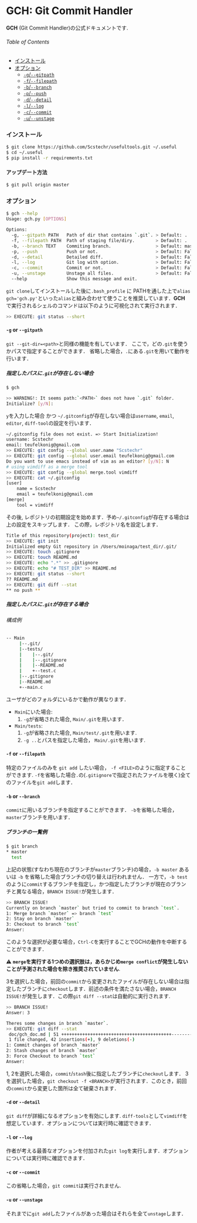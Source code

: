 # GCH: Git Commit Handler
__GCH__ (Git Commit Handler)の公式ドキュメントです.
###### Table of Contents

- [インストール](https://github.com/Scstechr/usefultools/blob/master/doc/gch_doc.md#インストール)
- [オプション](https://github.com/Scstechr/usefultools/blob/master/doc/gch_doc.md#オプション)
  - [`-g`/`--gitpath`](https://github.com/Scstechr/usefultools/blob/master/doc/gch_doc.md#-g-or---gitpath)
  - [`-f`/`--filepath`](https://github.com/Scstechr/usefultools/blob/master/doc/gch_doc.md#-f-or---filepath)
  - [`-b`/`--branch`](https://github.com/Scstechr/usefultools/blob/master/doc/gch_doc.md#-b-or---branch)
  - [`-p`/`--push`](https://github.com/Scstechr/usefultools/blob/master/doc/gch_doc.md#-p-or---push)
  - [`-d`/`--detail`](https://github.com/Scstechr/usefultools/blob/master/doc/gch_doc.md#-d-or---detail)
  - [`-l`/`--log`](https://github.com/Scstechr/usefultools/blob/master/doc/gch_doc.md#-l-or---log)
  - [`-c`/`--commit`](https://github.com/Scstechr/usefultools/blob/master/doc/gch_doc.md#-c-or---commit)
  - [`-u`/`--unstage`](https://github.com/Scstechr/usefultools/blob/master/doc/gch_doc.md#-u-or---unstage)


### インストール
```bash
$ git clone https://github.com/Scstechr/usefultools.git ~/.useful
$ cd ~/.useful
$ pip install -r requirements.txt
```

#### アップデート方法
```bash
$ git pull origin master
```

### オプション
```bash
$ gch --help
Usage: gch.py [OPTIONS]

Options:
  -g, --gitpath PATH   Path of dir that contains `.git`. > Default: .
  -f, --filepath PATH  Path of staging file/diry.        > Default: .
  -b, --branch TEXT    Commiting branch.                 > Default: master
  -p, --push           Push or not.                      > Default: False
  -d, --detail         Detailed diff.                    > Default: False
  -l, --log            Git log with option.              > Default: False
  -c, --commit         Commit or not.                    > Default: False
  -u, --unstage        Unstage all files.                > Default: False
  --help               Show this message and exit.
```



`git clone`してインストールした後に`.bash_profile` に PATHを通した上で`alias gch='gch.py'`といった`alias`と組み合わせて使うことを推奨しています．__GCH__ で実行されるシェルのコマンドは以下のように可視化されて実行されます．
```bash
>> EXECUTE: git status --short
```

#### `-g` or `--gitpath`

`git --git-dir=<path>`と同様の機能を有しています．
ここで，どの`.git`を使うかパスで指定することができます．
省略した場合，`.`にある`.git`を用いて動作を行います．

##### 指定したパスに`.git`が存在しない場合

```bash
$ gch

>> WARNING!: It seems path:`<PATH>` does not have `.git` folder.
Initialize? [y/N]:
```
`y`を入力した場合 かつ `~/.gitconfig`が存在しない場合は`username`, `email`, `editor`, `diff-tool`の設定を行います．

```bash
~/.gitconfig file does not exist. => Start Initialization!
username: Scstechr
email: teufelkonig@gmail.com
>> EXECUTE: git config --global user.name "Scstechr"
>> EXECUTE: git config --global user.email teufelkonig@gmail.com
Do you want to use emacs instead of vim as an editor? [y/N]: N
# using vimdiff as a merge tool
>> EXECUTE: git config --global merge.tool vimdiff
>> EXECUTE: cat ~/.gitconfig
[user]
	name = Scstechr
	email = teufelkonig@gmail.com
[merge]
	tool = vimdiff
```
その後, レポジトリの初期設定を始めます．予め`~/.gitconfig`が存在する場合は上の設定をスキップします．
この際，レポジトリ名を設定します．
```bash
Title of this repository(project): test_dir
>> EXECUTE: git init
Initialized empty Git repository in /Users/moinaga/test_dir/.git/
>> EXECUTE: touch .gitignore
>> EXECUTE: touch README.md
>> EXECUTE: echo ".*" >> .gitignore
>> EXECUTE: echo "# TEST_DIR" >> README.md
>> EXECUTE: git status --short
?? README.md
>> EXECUTE: git diff --stat
** no push **
```

##### 指定したパスに`.git`が存在する場合
###### 構成例
```bash
-- Main
     |--.git/
     |--tests/
     |    |--.git/  
     |    |--.gitignore  
     |    |--README.md  
     |    +--test.c
     |--.gitignore  
     |--README.md  
     +--main.c  
```

ユーザがどのフォルダにいるかで動作が異なります．
- `Main`にいた場合:
  1. `-g`が省略された場合, `Main/.git`を用います．
- `Main/tests`:
  1. `-g`が省略された場合, `Main/test/.git`を用います.
  2. `-g ..`とパスを指定した場合， `Main/.git`を用います.

#### `-f` or `--filepath`

特定のファイルのみを `git add` したい場合， `-f <FILE>`のように指定することができます. `-f`を省略した場合`.`の(`.gitignore`で指定されたファイルを覗く)全てのファイルを`git add`します．

#### `-b` or `--branch`

`commit`に用いるブランチを指定することができます．
`-b`を省略した場合，`master`ブランチを用います．

##### ブランチの一覧例
```bash
$ git branch
* master
  test
```
上記の状態(すなわち現在のブランチが`master`ブランチ)の場合，`-b master` あるいは `-b` を省略した場合ブランチの切り替えは行われません．
一方で，`-b test`のように`commit`するブランチを指定し，かつ指定したブランチが現在のブランチと異なる場合，`BRANCH ISSUE!`が発生します．

```bash
>> BRANCH ISSUE!
Currently on branch `master` but tried to commit to branch `test`.
1: Merge branch `master` => branch `test`
2: Stay on branch `master`                   
3: Checkout to branch `test`  
Answer:
```
このような選択が必要な場合，`Ctrl-C`を実行することでGCHの動作を中断することができます．

:warning: __`merge`を実行する1つめの選択肢は，あらかじめ`merge conflict`が発生しないことが予測された場合を除き推奨されていません__.

3を選択した場合，前回の`commit`から変更されたファイルが存在しない場合は指定したブランチに`checkout`します．前述の条件を満たさない場合，`BRANCH ISSUE!`が発生します．この際`git diff --stat`は自動的に実行されます.

```bash
>> BRANCH ISSUE!
Answer: 3

Theres some changes in branch `master`.
>> EXECUTE: git diff --stat
 doc/gch_doc.md | 51 ++++++++++++++++++++++++++++++++++++++++++---------
 1 file changed, 42 insertions(+), 9 deletions(-)
1: Commit changes of branch `master`
2: Stash changes of branch `master`
3: Force Checkout to branch `test`
Answer:
```

1, 2を選択した場合，`commit`/`stash`後に指定したブランチに`checkout`します． 3を選択した場合，`git checkout -f <BRANCH>`が実行されます．このとき，前回の`commit`から変更した箇所は全て破棄されます．

#### `-d` or `--detail`

`git diff`が詳細になるオプションを有効にします. `diff-tools`として`vimdiff`を想定しています．オプションについては実行時に確認できます．

#### `-l` or `--log`

作者が考える最善なオプションを付加された`git log`を実行します．オプションについては実行時に確認できます．

#### `-c` or `--commit`

この省略した場合，`git commit`は実行されません.

#### `-u` or `--unstage`

それまでに`git add`したファイルがあった場合はそれらを全て`unstage`します．
